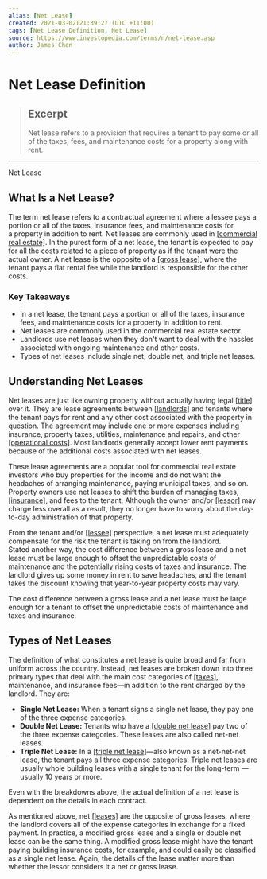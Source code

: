 ```yaml
---
alias: [Net Lease]
created: 2021-03-02T21:39:27 (UTC +11:00)
tags: [Net Lease Definition, Net Lease]
source: https://www.investopedia.com/terms/n/net-lease.asp
author: James Chen
---
```


# Net Lease Definition

> ## Excerpt
> Net lease refers to a provision that requires a tenant to pay some or all of the taxes, fees, and maintenance costs for a property along with rent.

---

Net Lease
## What Is a Net Lease?

The term net lease refers to a contractual agreement where a lessee pays a portion or all of the taxes, insurance fees, and maintenance costs for a property in addition to rent. Net leases are commonly used in [[commercial real estate]](https://www.investopedia.com/terms/c/commercialrealestate.asp). In the purest form of a net lease, the tenant is expected to pay for all the costs related to a piece of property as if the tenant were the actual owner. A net lease is the opposite of a [[gross lease]](https://www.investopedia.com/terms/g/gross-lease.asp), where the tenant pays a flat rental fee while the landlord is responsible for the other costs.

### Key Takeaways

-   In a net lease, the tenant pays a portion or all of the taxes, insurance fees, and maintenance costs for a property in addition to rent.
-   Net leases are commonly used in the commercial real estate sector.
-   Landlords use net leases when they don't want to deal with the hassles associated with ongoing maintenance and other costs.
-   Types of net leases include single net, double net, and triple net leases.

## Understanding Net Leases

Net leases are just like owning property without actually having legal [[title]](https://www.investopedia.com/terms/t/title.asp) over it. They are lease agreements between [[landlords]](https://www.investopedia.com/terms/l/landlord.asp) and tenants where the tenant pays for rent and any other cost associated with the property in question. The agreement may include one or more expenses including insurance, property taxes, utilities, maintenance and repairs, and other [[operational costs]](https://www.investopedia.com/terms/o/operating-cost.asp). Most landlords generally accept lower rent payments because of the additional costs associated with net leases.

These lease agreements are a popular tool for commercial real estate investors who buy properties for the income and do not want the headaches of arranging maintenance, paying municipal taxes, and so on. Property owners use net leases to shift the burden of managing taxes, [[insurance]](https://www.investopedia.com/terms/i/insurance.asp), and fees to the tenant. Although the owner and/or [[lessor]](https://www.investopedia.com/terms/l/lessor.asp) may charge less overall as a result, they no longer have to worry about the day-to-day administration of that property.

From the tenant and/or [[lessee]](https://www.investopedia.com/terms/l/lessee.asp) perspective, a net lease must adequately compensate for the risk the tenant is taking on from the landlord. Stated another way, the cost difference between a gross lease and a net lease must be large enough to offset the unpredictable costs of maintenance and the potentially rising costs of taxes and insurance. The landlord gives up some money in rent to save headaches, and the tenant takes the discount knowing that year-to-year property costs may vary.

The cost difference between a gross lease and a net lease must be large enough for a tenant to offset the unpredictable costs of maintenance and taxes and insurance.

## Types of Net Leases

The definition of what constitutes a net lease is quite broad and far from uniform across the country. Instead, net leases are broken down into three primary types that deal with the main cost categories of [[taxes]](https://www.investopedia.com/terms/t/taxes.asp), maintenance, and insurance fees—in addition to the rent charged by the landlord. They are:

-   **Single Net Lease:** When a tenant signs a single net lease, they pay one of the three expense categories.
-   **Double Net Lease:** Tenants who have a [[double net lease]](https://www.investopedia.com/terms/d/double-net-lease.asp) pay two of the three expense categories. These leases are also called net-net leases.
-   **Triple Net Lease:** In a [[triple net lease]](https://www.investopedia.com/terms/t/triple-net-lease-nnn.asp)—also known as a net-net-net lease, the tenant pays all three expense categories. Triple net leases are usually whole building leases with a single tenant for the long-term —usually 10 years or more.

Even with the breakdowns above, the actual definition of a net lease is dependent on the details in each contract.

As mentioned above, net [[leases]](https://www.investopedia.com/terms/l/lease.asp) are the opposite of gross leases, where the landlord covers all of the expense categories in exchange for a fixed payment. In practice, a modified gross lease and a single or double net lease can be the same thing. A modified gross lease might have the tenant paying building insurance costs, for example, and could easily be classified as a single net lease. Again, the details of the lease matter more than whether the lessor considers it a net or gross lease.
